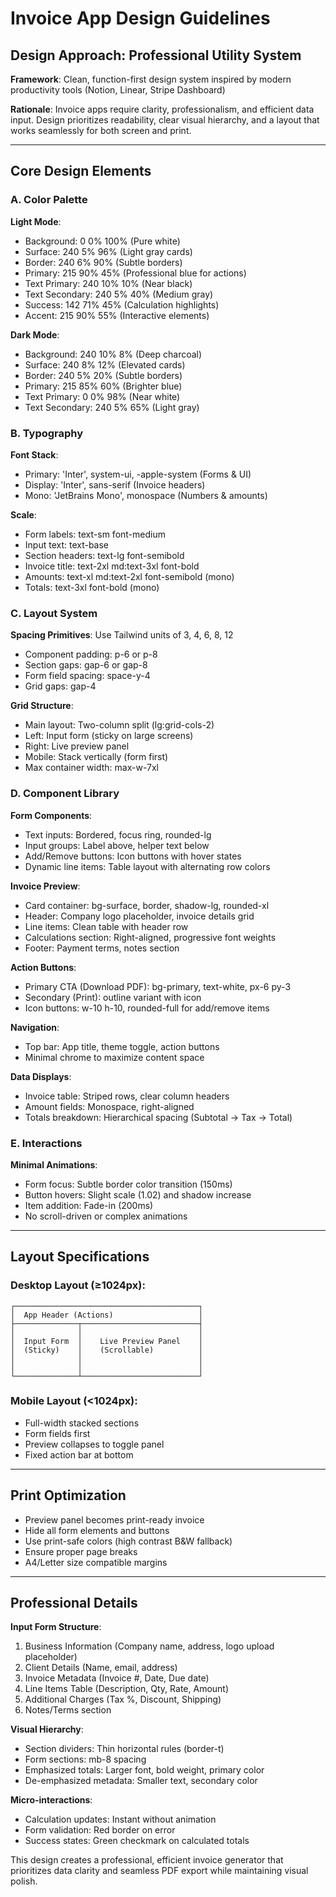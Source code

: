 # Invoice App Design Guidelines

## Design Approach: Professional Utility System

**Framework**: Clean, function-first design system inspired by modern productivity tools (Notion, Linear, Stripe Dashboard)

**Rationale**: Invoice apps require clarity, professionalism, and efficient data input. Design prioritizes readability, clear visual hierarchy, and a layout that works seamlessly for both screen and print.

---

## Core Design Elements

### A. Color Palette

**Light Mode**:
- Background: 0 0% 100% (Pure white)
- Surface: 240 5% 96% (Light gray cards)
- Border: 240 6% 90% (Subtle borders)
- Primary: 215 90% 45% (Professional blue for actions)
- Text Primary: 240 10% 10% (Near black)
- Text Secondary: 240 5% 40% (Medium gray)
- Success: 142 71% 45% (Calculation highlights)
- Accent: 215 90% 55% (Interactive elements)

**Dark Mode**:
- Background: 240 10% 8% (Deep charcoal)
- Surface: 240 8% 12% (Elevated cards)
- Border: 240 5% 20% (Subtle borders)
- Primary: 215 85% 60% (Brighter blue)
- Text Primary: 0 0% 98% (Near white)
- Text Secondary: 240 5% 65% (Light gray)

### B. Typography

**Font Stack**: 
- Primary: 'Inter', system-ui, -apple-system (Forms & UI)
- Display: 'Inter', sans-serif (Invoice headers)
- Mono: 'JetBrains Mono', monospace (Numbers & amounts)

**Scale**:
- Form labels: text-sm font-medium
- Input text: text-base
- Section headers: text-lg font-semibold
- Invoice title: text-2xl md:text-3xl font-bold
- Amounts: text-xl md:text-2xl font-semibold (mono)
- Totals: text-3xl font-bold (mono)

### C. Layout System

**Spacing Primitives**: Use Tailwind units of 3, 4, 6, 8, 12
- Component padding: p-6 or p-8
- Section gaps: gap-6 or gap-8
- Form field spacing: space-y-4
- Grid gaps: gap-4

**Grid Structure**:
- Main layout: Two-column split (lg:grid-cols-2)
- Left: Input form (sticky on large screens)
- Right: Live preview panel
- Mobile: Stack vertically (form first)
- Max container width: max-w-7xl

### D. Component Library

**Form Components**:
- Text inputs: Bordered, focus ring, rounded-lg
- Input groups: Label above, helper text below
- Add/Remove buttons: Icon buttons with hover states
- Dynamic line items: Table layout with alternating row colors

**Invoice Preview**:
- Card container: bg-surface, border, shadow-lg, rounded-xl
- Header: Company logo placeholder, invoice details grid
- Line items: Clean table with header row
- Calculations section: Right-aligned, progressive font weights
- Footer: Payment terms, notes section

**Action Buttons**:
- Primary CTA (Download PDF): bg-primary, text-white, px-6 py-3
- Secondary (Print): outline variant with icon
- Icon buttons: w-10 h-10, rounded-full for add/remove items

**Navigation**:
- Top bar: App title, theme toggle, action buttons
- Minimal chrome to maximize content space

**Data Displays**:
- Invoice table: Striped rows, clear column headers
- Amount fields: Monospace, right-aligned
- Totals breakdown: Hierarchical spacing (Subtotal → Tax → Total)

### E. Interactions

**Minimal Animations**:
- Form focus: Subtle border color transition (150ms)
- Button hovers: Slight scale (1.02) and shadow increase
- Item addition: Fade-in (200ms)
- No scroll-driven or complex animations

---

## Layout Specifications

### Desktop Layout (≥1024px):
```
┌─────────────────────────────────────────┐
│  App Header (Actions)                   │
├──────────────┬──────────────────────────┤
│              │                          │
│  Input Form  │    Live Preview Panel    │
│  (Sticky)    │    (Scrollable)          │
│              │                          │
│              │                          │
└──────────────┴──────────────────────────┘
```

### Mobile Layout (<1024px):
- Full-width stacked sections
- Form fields first
- Preview collapses to toggle panel
- Fixed action bar at bottom

---

## Print Optimization

- Preview panel becomes print-ready invoice
- Hide all form elements and buttons
- Use print-safe colors (high contrast B&W fallback)
- Ensure proper page breaks
- A4/Letter size compatible margins

---

## Professional Details

**Input Form Structure**:
1. Business Information (Company name, address, logo upload placeholder)
2. Client Details (Name, email, address)
3. Invoice Metadata (Invoice #, Date, Due date)
4. Line Items Table (Description, Qty, Rate, Amount)
5. Additional Charges (Tax %, Discount, Shipping)
6. Notes/Terms section

**Visual Hierarchy**:
- Section dividers: Thin horizontal rules (border-t)
- Form sections: mb-8 spacing
- Emphasized totals: Larger font, bold weight, primary color
- De-emphasized metadata: Smaller text, secondary color

**Micro-interactions**:
- Calculation updates: Instant without animation
- Form validation: Red border on error
- Success states: Green checkmark on calculated totals

This design creates a professional, efficient invoice generator that prioritizes data clarity and seamless PDF export while maintaining visual polish.